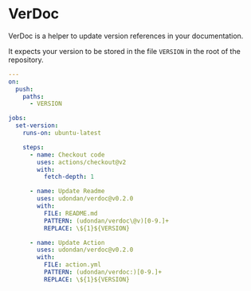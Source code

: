 # VerDoc

VerDoc is a helper to update version references in your documentation.

It expects your version to be stored in the file `VERSION` in the root of the repository.

```yaml
---
on:
  push:
    paths:
      - VERSION

jobs:
  set-version:
    runs-on: ubuntu-latest

    steps:
      - name: Checkout code
        uses: actions/checkout@v2
        with:
          fetch-depth: 1

      - name: Update Readme
        uses: udondan/verdoc@v0.2.0
        with:
          FILE: README.md
          PATTERN: (udondan/verdoc\@v)[0-9.]+
          REPLACE: \${1}${VERSION}

      - name: Update Action
        uses: udondan/verdoc@v0.2.0
        with:
          FILE: action.yml
          PATTERN: (udondan/verdoc:)[0-9.]+
          REPLACE: \${1}${VERSION}
```
